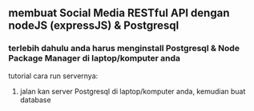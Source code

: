## membuat Social Media RESTful API dengan nodeJS (expressJS) & Postgresql

### terlebih dahulu anda harus menginstall Postgresql & Node Package Manager di laptop/komputer anda

tutorial cara run servernya:
1. jalan kan server Postgresql di laptop/komputer anda, kemudian buat database